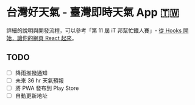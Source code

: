 # 台灣好天氣 - 臺灣即時天氣 App 🇹🇼

詳細的說明與開發流程，可以參考「第 11 屆 iT 邦幫忙鐵人賽」- [從 Hooks 開始，讓你的網頁 React 起來](https://ithelp.ithome.com.tw/users/20103315/ironman/2668)。

## TODO

- [ ] 降雨推撥通知
- [ ] 未來 36 hr 天氣預報
- [ ] 將 PWA 發布到 Play Store
- [ ] 自動更新地址